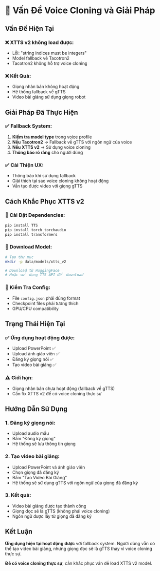 # 🚨 Vấn Đề Voice Cloning và Giải Pháp

## Vấn Đề Hiện Tại

### ❌ **XTTS v2 không load được:**
- Lỗi: "string indices must be integers"
- Model fallback về Tacotron2
- Tacotron2 không hỗ trợ voice cloning

### ❌ **Kết Quả:**
- Giọng nhân bản không hoạt động
- Hệ thống fallback về gTTS
- Video bài giảng sử dụng giọng robot

## Giải Pháp Đã Thực Hiện

### ✅ **Fallback System:**
1. **Kiểm tra model type** trong voice profile
2. **Nếu Tacotron2** → Fallback về gTTS với ngôn ngữ của voice
3. **Nếu XTTS v2** → Sử dụng voice cloning
4. **Thông báo rõ ràng** cho người dùng

### ✅ **Cải Thiện UX:**
- Thông báo khi sử dụng fallback
- Giải thích tại sao voice cloning không hoạt động
- Vẫn tạo được video với giọng gTTS

## Cách Khắc Phục XTTS v2

### 🔧 **Cài Đặt Dependencies:**
```bash
pip install TTS
pip install torch torchaudio
pip install transformers
```

### 🔧 **Download Model:**
```bash
# Tạo thư mục
mkdir -p data/models/xtts_v2

# Download từ HuggingFace
# Hoặc sử dụng TTS API để download
```

### 🔧 **Kiểm Tra Config:**
- File `config.json` phải đúng format
- Checkpoint files phải tương thích
- GPU/CPU compatibility

## Trạng Thái Hiện Tại

### ✅ **Ứng dụng hoạt động được:**
- Upload PowerPoint ✅
- Upload ảnh giáo viên ✅
- Đăng ký giọng nói ✅
- Tạo video bài giảng ✅

### ⚠️ **Giới hạn:**
- Giọng nhân bản chưa hoạt động (fallback về gTTS)
- Cần fix XTTS v2 để có voice cloning thực sự

## Hướng Dẫn Sử Dụng

### 1. **Đăng ký giọng nói:**
- Upload audio mẫu
- Bấm "Đăng ký giọng"
- Hệ thống sẽ lưu thông tin giọng

### 2. **Tạo video bài giảng:**
- Upload PowerPoint và ảnh giáo viên
- Chọn giọng đã đăng ký
- Bấm "Tạo Video Bài Giảng"
- Hệ thống sẽ sử dụng gTTS với ngôn ngữ của giọng đã đăng ký

### 3. **Kết quả:**
- Video bài giảng được tạo thành công
- Giọng đọc sẽ là gTTS (không phải voice cloning)
- Ngôn ngữ được lấy từ giọng đã đăng ký

## Kết Luận

**Ứng dụng hiện tại hoạt động được** với fallback system. Người dùng vẫn có thể tạo video bài giảng, nhưng giọng đọc sẽ là gTTS thay vì voice cloning thực sự.

**Để có voice cloning thực sự**, cần khắc phục vấn đề load XTTS v2 model.

